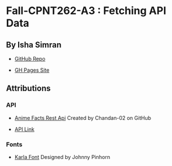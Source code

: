 # Fall-CPNT262-A3 : Fetching API Data
## By Isha Simran

- [GitHub Repo](https://github.com/IshaSimran/fall-cpnt262-a3)

- [GH Pages Site]()

## Attributions

### API

- [Anime Facts Rest Api](https://chandan-02.github.io/anime-facts-rest-api/) Created by Chandan-02 on GitHub

- [API Link](https://anime-facts-rest-api.herokuapp.com/api/v1/demon_slayer)

### Fonts

- [Karla Font]() Designed by Johnny Pinhorn

